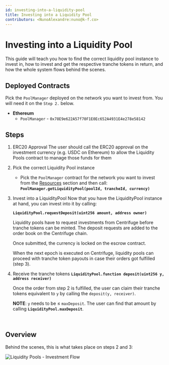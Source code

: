 ```yaml
---
id: investing-into-a-liquidity-pool
title: Investing into a Liquidity Pool
contributors: <NunoAlexandre:nuno@k-f.co>
---
```

# Investing into a Liquidity Pool

This guide will teach you how to find the correct liquidity pool instance to invest in, how to invest and get the respective tranche tokens in return, and how the whole system flows behind the scenes.

## Deployed Contracts

Pick the `PoolManager` deployed on the network you want to invest from.
You will need it on the `Step 2.` below.

- **Ethereum**
    - `PoolManager` - `0x78E9e622A57f70F1E0Ec652A4931E4e278e58142`

## Steps

1. ERC20 Approval
    The user should call the ERC20 approval on the investment currency (e.g. USDC on Ethereum) to allow the Liquidity Pools contract to manage those funds for them
    
2. Pick the correct Liquidity Pool instance
    - Pick the `PoolManager` contract for the network you want to invest from the [Resources](#Resources) section and then call:
    **`PoolManager.getLiquidityPool(poolId, trancheId, currency)`**
    
3. Invest into a LiquidityPool
    Now that you have the LiquidityPool instance at hand, you can invest into it by calling:

    **`LiquidityPool.requestDeposit(uint256 amount, address owner)`**
    
    Liquidity pools have to request investments from Centrifuge before
    tranche tokens can be minted. The deposit requests are added to the order book
    on the Centrifuge chain. 
    
    Once submitted, the currency is locked on the escrow contract.
    
    When the next epoch is executed on Centrifuge, liquidity pools can proceed with tranche token payouts in case their orders got fulfilled (step 3).
    
4. Receive the tranche tokens
    **`LiquidityPool.function deposit(uint256 y, address receiver)`**
    
    Once the order from step 2 is fulfilled, the user can claim their tranche tokens equivalent to `y` by calling the `deposit(y, receiver)`.
    
    **NOTE**: `y` needs to be ≤ `maxDeposit`. The user can find that amount by calling **`LiquidityPool.maxDeposit`**.

<br/>

## Overview

Behind the scenes, this is what takes place on steps 2 and 3:

![Liquidity Pools - Investment Flow](docs/build/guides/imagesvestment-flow.png)
